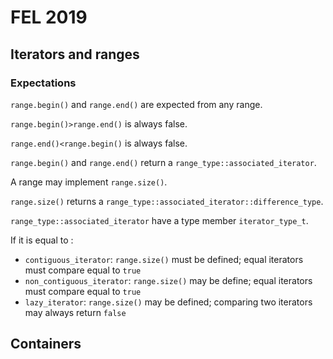 # FEL 2019

## Iterators and ranges

### Expectations

`range.begin()` and `range.end()` are expected from any range.

`range.begin()>range.end()` is always false.

`range.end()<range.begin()` is always false.

`range.begin()` and `range.end()` return a `range_type::associated_iterator`.

A range may implement `range.size()`.

`range.size()` returns a `range_type::associated_iterator::difference_type`.

`range_type::associated_iterator` have a type member `iterator_type_t`. 

If it is equal to :
* `contiguous_iterator`: `range.size()` must be defined; equal iterators must compare equal to `true`
* `non_contiguous_iterator`: `range.size()` may be define; equal iterators must compare equal to `true`
* `lazy_iterator`: `range.size()` may be defined; comparing two iterators may always return `false`

## Containers


